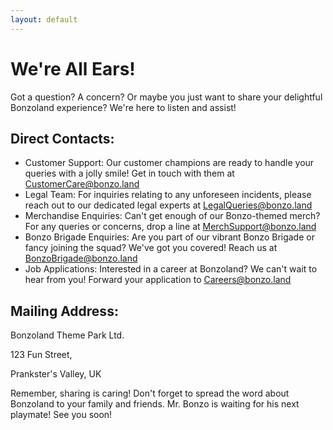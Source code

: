 ```yaml
---
layout: default
---
```


# We're All Ears!

Got a question? A concern? Or maybe you just want to share your delightful Bonzoland experience? We're here to listen and assist!

## Direct Contacts:

- Customer Support: Our customer champions are ready to handle your queries with a jolly smile! Get in touch with them at [CustomerCare@bonzo.land](mailto:CustomerCare@bonzo.land)
- Legal Team: For inquiries relating to any unforeseen incidents, please reach out to our dedicated legal experts at [LegalQueries@bonzo.land](mailto:LegalQueries@bonzo.land)
- Merchandise Enquiries: Can't get enough of our Bonzo-themed merch? For any queries or concerns, drop a line at [MerchSupport@bonzo.land](mailto:MerchSupport@bonzo.land)
- Bonzo Brigade Enquiries: Are you part of our vibrant Bonzo Brigade or fancy joining the squad? We've got you covered! Reach us at [BonzoBrigade@bonzo.land](mailto:BonzoBrigade@bonzo.land)
- Job Applications: Interested in a career at Bonzoland? We can't wait to hear from you! Forward your application to [Careers@bonzo.land](mailto:Careers@bonzo.land)

## Mailing Address:

Bonzoland Theme Park Ltd.

123 Fun Street,

Prankster's Valley, UK


Remember, sharing is caring! Don't forget to spread the word about Bonzoland to your family and friends. Mr. Bonzo is waiting for his next playmate! See you soon!
